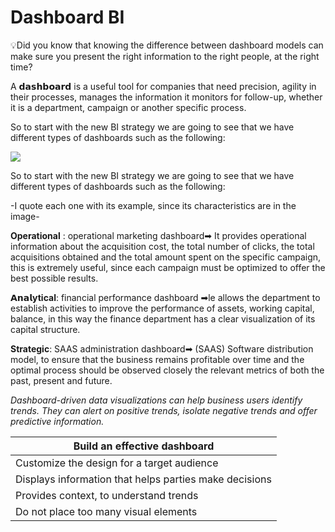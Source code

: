 
# Dashboard BI

💡Did you know that knowing the difference between dashboard models can make sure you present the right information to the right people, at the right time?

A 𝗱𝗮𝘀𝗵𝗯𝗼𝗮𝗿𝗱 is a useful tool for companies that need precision, agility in their processes, manages the information it monitors for follow-up, whether it is a department, campaign or another specific process.

So to start with the new BI strategy we are going to see that we have different types of dashboards such as the following:


![](https://i.ibb.co/YLK224s/1679014890375.jpg)


So to start with the new BI strategy we are going to see that we have different types of dashboards such as the following:

-I quote each one with its example, since its characteristics are in the image-

**Operational** : operational marketing dashboard➡ It provides operational information about the acquisition cost, the total number of clicks, the total acquisitions obtained and the total amount spent on the specific campaign, this is extremely useful, since each campaign must be optimized to offer the best possible results.

**𝗔𝗻𝗮𝗹ytical**: financial performance dashboard ➡le allows the department to establish activities to improve the performance of assets, working capital, balance, in this way the finance department has a clear visualization of its capital structure.

**Strategic**: SAAS administration dashboard➡ (SAAS) Software distribution model, to ensure that the business remains profitable over time and the optimal process should be observed closely the relevant metrics of both the past, present and future.

*Dashboard-driven data visualizations can help business users identify trends. They can alert on positive trends, isolate negative trends and offer predictive information.*

|Build an effective dashboard|
|------------------------------|
|Customize the design for a target audience|
|Displays information that helps parties make decisions|
|Provides context, to understand trends|
|Do not place too many visual elements|
